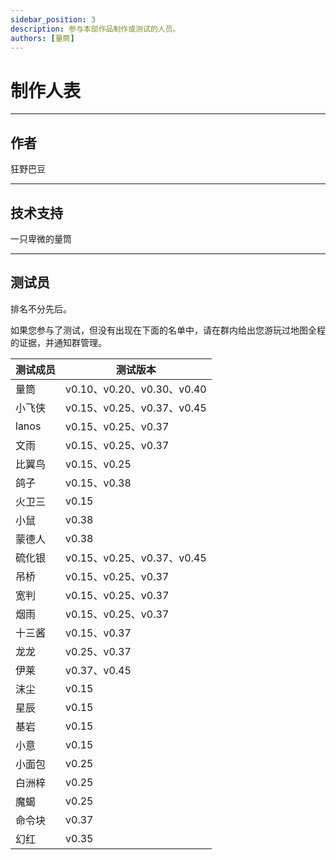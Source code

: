 ```yaml
---
sidebar_position: 3
description: 参与本部作品制作或测试的人员。
authors: [量筒]
---
```


# 制作人表

---

## 作者

狂野巴豆

---

## 技术支持

一只卑微的量筒

---

## 测试员

排名不分先后。

如果您参与了测试，但没有出现在下面的名单中，请在群内给出您游玩过地图全程的证据，并通知群管理。

| 测试成员 | 测试版本 |
| --- | --- |
| 量筒 | v0.10、v0.20、v0.30、v0.40 |
| 小飞侠 | v0.15、v0.25、v0.37、v0.45 |
| lanos | v0.15、v0.25、v0.37 |
| 文雨 | v0.15、v0.25、v0.37 |
| 比翼鸟 | v0.15、v0.25 |
| 鸽子 | v0.15、v0.38 |
| 火卫三 | v0.15 |
| 小鼠 | v0.38 |
| 蒙德人 | v0.38 |
| 硫化银 | v0.15、v0.25、v0.37、v0.45 |
| 吊桥 | v0.15、v0.25、v0.37 |
| 宽判 | v0.15、v0.25、v0.37 |
| 烟雨 | v0.15、v0.25、v0.37 |
| 十三酱 | v0.15、v0.37 |
| 龙龙 | v0.25、v0.37 |
| 伊莱 | v0.37、v0.45 |
| 沫尘 | v0.15 |
| 星辰 | v0.15 |
| 基岩 | v0.15 |
| 小意 | v0.15 |
| 小面包 | v0.25 |
| 白洲梓 | v0.25 |
| 魔蝎 | v0.25 |
| 命令块 | v0.37 |
| 幻红 | v0.35 |
